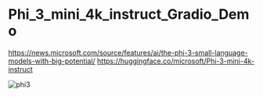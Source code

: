 # Phi_3_mini_4k_instruct_Gradio_Demo
https://news.microsoft.com/source/features/ai/the-phi-3-small-language-models-with-big-potential/
https://huggingface.co/microsoft/Phi-3-mini-4k-instruct

![phi3](https://github.com/Patsonu63/Phi_3_mini_4k_instruct_Gradio_Demo/assets/79435290/ee58b4fe-b6aa-496c-bc86-206e11314ef2)
